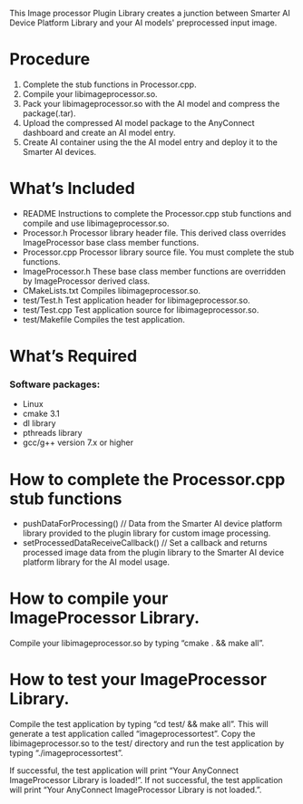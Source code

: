 This Image processor Plugin Library creates a junction between Smarter AI Device Platform Library and your AI models' preprocessed input image.

# Procedure

1. Complete the stub functions in Processor.cpp.
2. Compile your libimageprocessor.so.
3. Pack your libimageprocessor.so with the AI model and compress the package(.tar).
4. Upload the compressed AI model package to the AnyConnect dashboard and create an AI model entry.
5. Create AI container using the the AI model entry and deploy it to the Smarter AI devices.


# What’s Included

- README		Instructions to complete the Processor.cpp stub functions and compile and use libimageprocessor.so.
- Processor.h		Processor library header file.  This derived class overrides ImageProcessor base class member functions.
- Processor.cpp		Processor library source file.  You must complete the stub functions.
- ImageProcessor.h	These base class member functions are overridden by ImageProcessor derived class.
- CMakeLists.txt		Compiles libimageprocessor.so.
- test/Test.h		Test application header for libimageprocessor.so.
- test/Test.cpp		Test application source for libimageprocessor.so.
- test/Makefile		Compiles the test application.


# What’s Required

### Software packages:
- Linux
- cmake 3.1
- dl library
- pthreads library 
- gcc/g++ version 7.x or higher




# How to complete the Processor.cpp stub functions

- pushDataForProcessing() // Data from the Smarter AI device platform library provided to the plugin library for custom image processing.
- setProcessedDataReceiveCallback() // Set a callback and returns processed image data from the plugin library to the Smarter AI device platform library for the AI model usage.


# How to compile your ImageProcessor Library.

Compile your libimageprocessor.so by typing “cmake . && make all”.


# How to test your ImageProcessor Library.

Compile the test application by typing “cd test/ && make all”.  This will generate a test application called “imageprocessortest”.  Copy the libimageprocessor.so to the test/ directory and run the test application by typing “./imageprocessortest”.  

If successful, the test application will print “Your AnyConnect ImageProcessor Library is loaded!”.  If not successful, the test application will print “Your AnyConnect ImageProcessor Library is not loaded.”.
